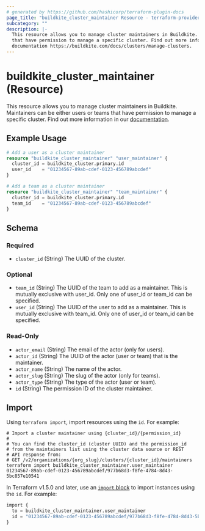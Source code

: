 ```yaml
---
# generated by https://github.com/hashicorp/terraform-plugin-docs
page_title: "buildkite_cluster_maintainer Resource - terraform-provider-buildkite"
subcategory: ""
description: |-
  This resource allows you to manage cluster maintainers in Buildkite. Maintainers can be either users or teams
  that have permission to manage a specific cluster. Find out more information in our
  documentation https://buildkite.com/docs/clusters/manage-clusters.
---
```


# buildkite_cluster_maintainer (Resource)

This resource allows you to manage cluster maintainers in Buildkite. Maintainers can be either users or teams
that have permission to manage a specific cluster. Find out more information in our
[documentation](https://buildkite.com/docs/clusters/manage-clusters).

## Example Usage

```terraform
# Add a user as a cluster maintainer
resource "buildkite_cluster_maintainer" "user_maintainer" {
  cluster_id = buildkite_cluster.primary.id
  user_id    = "01234567-89ab-cdef-0123-456789abcdef"
}

# Add a team as a cluster maintainer
resource "buildkite_cluster_maintainer" "team_maintainer" {
  cluster_id = buildkite_cluster.primary.id
  team_id    = "01234567-89ab-cdef-0123-456789abcdef"
}
```

<!-- schema generated by tfplugindocs -->
## Schema

### Required

- `cluster_id` (String) The UUID of the cluster.

### Optional

- `team_id` (String) The UUID of the team to add as a maintainer. This is mutually exclusive with user_id.
Only one of user_id or team_id can be specified.
- `user_id` (String) The UUID of the user to add as a maintainer. This is mutually exclusive with team_id.
Only one of user_id or team_id can be specified.

### Read-Only

- `actor_email` (String) The email of the actor (only for users).
- `actor_id` (String) The UUID of the actor (user or team) that is the maintainer.
- `actor_name` (String) The name of the actor.
- `actor_slug` (String) The slug of the actor (only for teams).
- `actor_type` (String) The type of the actor (user or team).
- `id` (String) The permission ID of the cluster maintainer.

## Import

Using `terraform import`, import resources using the `id`. For example:
```shell
# Import a cluster maintainer using {cluster_id}/{permission_id}
#
# You can find the cluster_id (cluster UUID) and the permission_id
# from the maintainers list using the cluster data source or REST
# API response from:
# GET /v2/organizations/{org_slug}/clusters/{cluster_id}/maintainers
terraform import buildkite_cluster_maintainer.user_maintainer 01234567-89ab-cdef-0123-456789abcdef/977b68d3-f8fe-4784-8d43-5bc857e10541
```

In Terraform v1.5.0 and later, use an [`import` block](https://developer.hashicorp.com/terraform/language/import) to import instances using the `id`. For example:
```terraform
import {
  to = buildkite_cluster_maintainer.user_maintainer
  id = "01234567-89ab-cdef-0123-456789abcdef/977b68d3-f8fe-4784-8d43-5bc857e10541"
}
```
